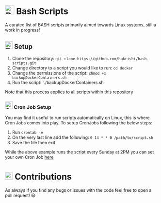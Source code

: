# <img src="https://raw.githubusercontent.com/Tarikul-Islam-Anik/Animated-Fluent-Emojis/master/Emojis/Objects/Bookmark%20Tabs.png" alt="Bookmark Tabs" width="30" height="30" /> Bash Scripts

A curated list of BASH scripts primarily aimed towards Linux systems, still a work in progress!

## <img src="https://raw.githubusercontent.com/Tarikul-Islam-Anik/Animated-Fluent-Emojis/master/Emojis/Symbols/Triangular%20Flag.png" alt="Triangular Flag" width="25" height="25" /> Setup 

1. Clone the repository: `git clone https://github.com/hakrishi/bash-scripts.git`
2. Change directory to a script you would like to run: `cd docker`
3. Change the permissions of the script: `chmod +x backupDockerContainers.sh`
4. Run the script: `./backupDockerContainers.sh

Note that this process applies to all scripts within this repository

### <img src="https://raw.githubusercontent.com/Tarikul-Islam-Anik/Animated-Fluent-Emojis/master/Emojis/Objects/Gear.png" alt="Gear" width="25" height="25" /> Cron Job Setup


You may find it useful to run scripts automatically on Linux, this is where Cron Jobs comes into play. To setup CronJobs following the below steps:

1. Run `crontab -e` 
2. On the very last line add the following: `0 14 * * 0 /path/to/script.sh`
3. Save the file then exit 

While the above example runs the script every Sunday at 2PM you can set your own Cron Job [here](https://crontab.guru/)

# <img src="https://raw.githubusercontent.com/Tarikul-Islam-Anik/Animated-Fluent-Emojis/master/Emojis/Hand%20gestures/Handshake.png" alt="Handshake" width="25" height="25" /> Contributions

As always if you find any bugs or issues with the code feel free to open a pull request! 😃